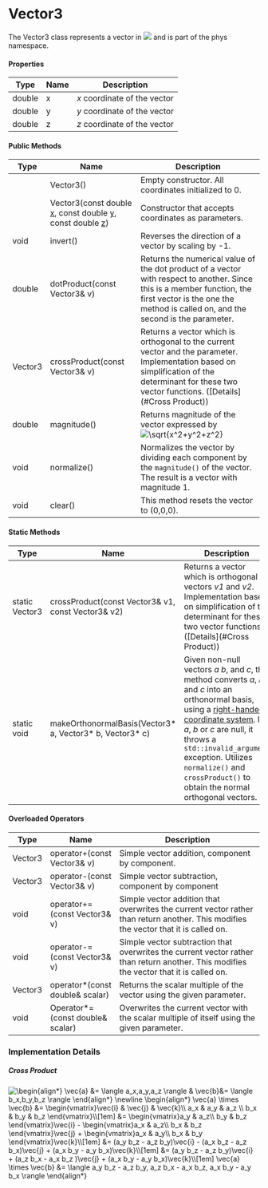 # Vector3

The Vector3 class represents a vector in <img src="https://render.githubusercontent.com/render/math?math=\mathbb{R}^3"> and is part of the phys namespace.

#### Properties

| Type   | Name | Description                  |
| ------ | ---- | ---------------------------- |
| double | x    | *x* coordinate of the vector |
| double | y    | *y* coordinate of the vector |
| double | z    | *z* coordinate of the vector |

#### Public Methods

| Type    | Name                                                         | Description                                                  |
| ------- | ------------------------------------------------------------ | ------------------------------------------------------------ |
|         | Vector3()                                                    | Empty constructor. All coordinates initialized to 0.         |
|         | Vector3(const double [x](#Properties), const double [y](#Properties), const double [z](#Properties)) | Constructor that accepts coordinates as parameters.          |
| void    | invert()                                                     | Reverses the direction of a vector by scaling by -1.         |
| double  | dotProduct(const Vector3& v)                                 | Returns the numerical value of the dot product of a vector with respect to another. Since this is a member function, the first vector is the one the method is called on, and the second is the parameter. |
| Vector3 | crossProduct(const Vector3& v)                               | Returns a vector which is orthogonal to the current vector and the parameter. Implementation based on simplification of the determinant for these two vector functions. ([Details](#Cross Product)) |
| double  | magnitude()                                                  | Returns magnitude of the vector expressed by <img src="https://latex.codecogs.com/gif.latex?\sqrt{x^2&plus;y^2&plus;z^2}" title="\sqrt{x^2+y^2+z^2}" /> |
| void    | normalize()                                                  | Normalizes the vector by dividing each component by the `magnitude()` of the vector. The result is a vector with magnitude 1. |
| void    | clear()                                                      | This method resets the vector to (0,0,0).                    |

#### Static Methods

| Type           | Name                                                     | Description                                                  |
| -------------- | -------------------------------------------------------- | ------------------------------------------------------------ |
| static Vector3 | crossProduct(const Vector3& v1, const Vector3& v2)       | Returns a vector which is orthogonal to vectors *v1* and *v2*. Implementation based on simplification of the determinant for these two vector functions. ([Details](#Cross Product)) |
| static void    | makeOrthonormalBasis(Vector3* a, Vector3* b, Vector3* c) | Given non-null vectors *a* *b*, and *c*, this method converts *a*, *b* and *c* into an orthonormal basis, using a <u>right-handed coordinate system</u>. If *a*, *b* or *c* are null, it throws a `std::invalid_argument` exception. Utilizes `normalize()` and `crossProduct()` to obtain the normal orthogonal vectors. |



#### Overloaded Operators

| Type    | Name                             | Description                                                  |
| ------- | -------------------------------- | ------------------------------------------------------------ |
| Vector3 | operator+(const Vector3& v)      | Simple vector addition, component by component.              |
| Vector3 | operator-(const Vector3& v)      | Simple vector subtraction, component by component            |
| void    | operator+=(const Vector3& v)     | Simple vector addition that overwrites the current vector rather than return another. This modifies the vector that it is called on. |
| void    | operator-=(const Vector3& v)     | Simple vector subtraction that overwrites the current vector rather than return another. This modifies the vector that it is called on. |
| Vector3 | operator*(const double& scalar)  | Returns the scalar multiple of the vector using the given parameter. |
| void    | Operator*=(const double& scalar) | Overwrites the current vector with the scalar multiple of itself using the given parameter. |



### Implementation Details

##### Cross Product

<img src="https://latex.codecogs.com/gif.latex?\begin{align*}&space;\vec{a}&space;&=&space;\langle&space;a_x,a_y,a_z&space;\rangle&space;&&space;\vec{b}&=&space;\langle&space;b_x,b_y,b_z&space;\rangle&space;\end{align*}&space;\newline&space;\begin{align*}&space;\vec{a}&space;\times&space;\vec{b}&space;&=&space;\begin{vmatrix}\vec{i}&space;&&space;\vec{j}&space;&&space;\vec{k}\\&space;a_x&space;&&space;a_y&space;&&space;a_z&space;\\&space;b_x&space;&&space;b_y&space;&&space;b_z&space;\end{vmatrix}\\[1em]&space;&=&space;\begin{vmatrix}a_y&space;&&space;a_z\\&space;b_y&space;&&space;b_z&space;\end{vmatrix}\vec{i}&space;-&space;\begin{vmatrix}a_x&space;&&space;a_z\\&space;b_x&space;&&space;b_z&space;\end{vmatrix}\vec{j}&space;&plus;&space;\begin{vmatrix}a_x&space;&&space;a_y\\&space;b_x&space;&&space;b_y&space;\end{vmatrix}\vec{k}\\[1em]&space;&=&space;(a_y&space;b_z&space;-&space;a_z&space;b_y)\vec{i}&space;-&space;(a_x&space;b_z&space;-&space;a_z&space;b_x)\vec{j}&space;&plus;&space;(a_x&space;b_y&space;-&space;a_y&space;b_x)\vec{k}\\[1em]&space;&=&space;(a_y&space;b_z&space;-&space;a_z&space;b_y)\vec{i}&space;&plus;&space;(a_z&space;b_x&space;-&space;a_x&space;b_z&space;)\vec{j}&space;&plus;&space;(a_x&space;b_y&space;-&space;a_y&space;b_x)\vec{k}\\[1em]&space;\vec{a}&space;\times&space;\vec{b}&space;&=&space;\langle&space;a_y&space;b_z&space;-&space;a_z&space;b_y,&space;a_z&space;b_x&space;-&space;a_x&space;b_z,&space;a_x&space;b_y&space;-&space;a_y&space;b_x&space;\rangle&space;\end{align*}" title="\begin{align*} \vec{a} &= \langle a_x,a_y,a_z \rangle & \vec{b}&= \langle b_x,b_y,b_z \rangle \end{align*} \newline \begin{align*} \vec{a} \times \vec{b} &= \begin{vmatrix}\vec{i} & \vec{j} & \vec{k}\\ a_x & a_y & a_z \\ b_x & b_y & b_z \end{vmatrix}\\[1em] &= \begin{vmatrix}a_y & a_z\\ b_y & b_z \end{vmatrix}\vec{i} - \begin{vmatrix}a_x & a_z\\ b_x & b_z \end{vmatrix}\vec{j} + \begin{vmatrix}a_x & a_y\\ b_x & b_y \end{vmatrix}\vec{k}\\[1em] &= (a_y b_z - a_z b_y)\vec{i} - (a_x b_z - a_z b_x)\vec{j} + (a_x b_y - a_y b_x)\vec{k}\\[1em] &= (a_y b_z - a_z b_y)\vec{i} + (a_z b_x - a_x b_z )\vec{j} + (a_x b_y - a_y b_x)\vec{k}\\[1em] \vec{a} \times \vec{b} &= \langle a_y b_z - a_z b_y, a_z b_x - a_x b_z, a_x b_y - a_y b_x \rangle \end{align*}" />

